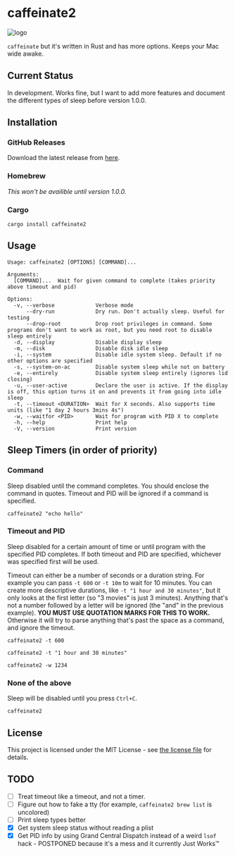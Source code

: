 # caffeinate2

![logo](https://randomblock1.com/assets/images/caffeinate2.svg)

`caffeinate` but it's written in Rust and has more options. Keeps your Mac wide awake.

## Current Status

In development. Works fine, but I want to add more features and document the different types of sleep before version 1.0.0.

## Installation

### GitHub Releases

Download the latest release from [here](https://github.com/randomblock1/caffeinate2/releases/latest).

### Homebrew

_This won't be availible until version 1.0.0._

### Cargo

`cargo install caffeinate2`

## Usage

```plaintext
Usage: caffeinate2 [OPTIONS] [COMMAND]...

Arguments:
  [COMMAND]...  Wait for given command to complete (takes priority above timeout and pid)

Options:
  -v, --verbose             Verbose mode
      --dry-run             Dry run. Don't actually sleep. Useful for testing
      --drop-root           Drop root privileges in command. Some programs don't want to work as root, but you need root to disable sleep entirely
  -d, --display             Disable display sleep
  -m, --disk                Disable disk idle sleep
  -i, --system              Disable idle system sleep. Default if no other options are specified
  -s, --system-on-ac        Disable system sleep while not on battery
  -e, --entirely            Disable system sleep entirely (ignores lid closing)
  -u, --user-active         Declare the user is active. If the display is off, this option turns it on and prevents it from going into idle sleep
  -t, --timeout <DURATION>  Wait for X seconds. Also supports time units (like "1 day 2 hours 3mins 4s")
  -w, --waitfor <PID>       Wait for program with PID X to complete
  -h, --help                Print help
  -V, --version             Print version
```

## Sleep Timers (in order of priority)

### Command

Sleep disabled until the command completes. You should enclose the command in quotes. Timeout and PID will be ignored if a command is specified.

`caffeinate2 "echo hello"`

### Timeout and PID

Sleep disabled for a certain amount of time or until program with the specified PID completes. If both timeout and PID are specified, whichever was specified first will be used.

Timeout can either be a number of seconds or a duration string. For example you can pass `-t 600` or `-t 10m` to wait for 10 minutes. You can create more descriptive durations, like `-t "1 hour and 30 minutes"`, but it only looks at the first letter (so "3 movies" is just 3 minutes). Anything that's not a number followed by a letter will be ignored (the "and" in the previous example). **YOU MUST USE QUOTATION MARKS FOR THIS TO WORK.** Otherwise it will try to parse anything that's past the space as a command, and ignore the timeout.

`caffeinate2 -t 600`

`caffeinate2 -t "1 hour and 30 minutes"`

`caffeinate2 -w 1234`

### None of the above

Sleep will be disabled until you press `Ctrl+C`.

`caffeinate2`

## License

This project is licensed under the MIT License - see [the license file](LICENSE.txt) for details.

## TODO

- [ ] Treat timeout like a timeout, and not a timer.
- [ ] Figure out how to fake a tty (for example, `caffeinate2 brew list` is uncolored)
- [ ] Print sleep types better
- [x] Get system sleep status without reading a plist
- [x] Get PID info by using Grand Central Dispatch instead of a weird `lsof` hack - POSTPONED because it's a mess and it currently Just Works™️
